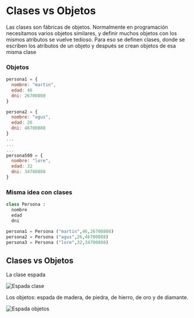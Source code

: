 # Clases vs Objetos

Las clases son fábricas de objetos. Normalmente en programación necesitamos varios objetos similares, y definir muchos objetos con los mismos atributos se vuelve tedioso. Para eso se definen clases, donde se escriben los atributos de un objeto y después se crean objetos de esa misma clase

### Objetos
```javascript
persona1 = { 
  nombre: "martin",
  edad: 46
  dni: 26700808
}

persona2 = { 
  nombre: "agus",
  edad: 26
  dni: 46700808
}
...
...
...
persona500 = { 
  nombre: "lore",
  edad: 32
  dni: 34700808
}
```

### Misma idea con clases
```python
class Persona :
  nombre
  edad
  dni

persona1 = Persona ("martin",46,26700808)
persona2 = Persona ("agus",26,46700808)
persona3 = Persona ("lore",32,34700808)
```
## Clases vs Objetos
La clase espada

![Espada clase](images/swordClass.jpg)

Los objetos: espada de madera, de piedra, de hierro, de oro y de diamante.

![Espada objetos](images/sword.png)